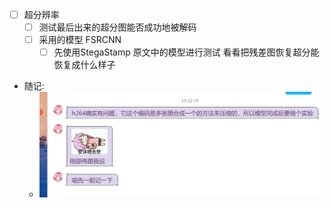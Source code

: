 - [ ] 超分辨率
  - [ ] 测试最后出来的超分图能否成功地被解码
  - [ ] 采用的模型 FSRCNN
    - [ ] 先使用StegaStamp 原文中的模型进行测试 看看把残差图恢复超分能恢复成什么样子
- 随记:
  - ![img_5.png](img_5.png)